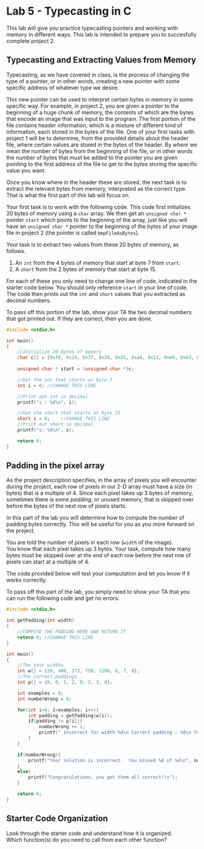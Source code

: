 # Lab 5 - Typecasting in C

This lab will give you practice typecasting pointers and working with memory in different ways. 
This lab is intended to prepare you to succesfully complete project 2. 

## Typecasting and Extracting Values from Memory

Typecasting, as we have covered in class, is the process of changing the type of a pointer, or in other words, creating a new pointer with some specific address of whatever type we desire. 

This new pointer can be used to interpret certain bytes in memory in some specific way.  For example, in project 2, you are given a pointer to the beginning of a huge chunk of memory, the contents of which are the bytes that encode an image that was input to the program. 
The first portion of the file contains header information, which is a mixture of different kind of information, each stored in the bytes of the file.  One of your first tasks with project 1 will be to determine, from the provided details about the header file, where certain values are stored in the bytes of the header. 
By *where* we mean the number of bytes from the beginning of the file, or in other words the number of bytes that must be added to the pointer you are given pointing to the first address of the file to get to the bytes storing the specific value you want.  

Once you know where in the header these are stored, the next task is to extract the relevant bytes from memory, interpreted as the correct type.  That is what the first part of this lab will focus on. 

Your first task is to work with the following code.
This code first initializes 20 bytes of memory using a `char` array. 
We then get an `unsigned char *` pointer `start` which points to the beginning of the array, just like you will have an `unsigned char *` pointer to the beginning of the bytes of your image file in project 2 (the pointer is called `bmpFileAsBytes`). 

Your task is to extract two values from these 20 bytes of memory, as follows. 
1) An `int` from the 4 bytes of memory that start at byte 7 from `start`. 
2) A `short` from the 2 bytes of memory that start at byte 15. 

For each of these you only need to change one line of code, indicated in the starter code below. 
You should only reference `start` in your line of code.
The code then prints out the `int` and `short` values that you extracted as decimal numbers.  

To pass off this portion of the lab, show your TA the two decimal numbers that got printed out.  If they are correct, then you are done. 

```c
#include <stdio.h>

int main()
{
    //Initialize 20 bytes of memory
    char c[] = {0xf8, 0x24, 0x37, 0x20, 0xd1, 0xa4, 0x13, 0xe0, 0x63, 0x5d, 0x0d, 0x08, 0x64, 0xfd, 0xc9, 0x26, 0x07, 0x28, 0x78, 0xd4};
    
    unsigned char * start = (unsigned char *)c;

    //Get the int that starts at byte 7
    int i = 0; //CHANGE THIS LINE

    //Print out int in decimal
    printf("i : %d\n", i);

    //Get the short that starts at byte 15
    short s = 0;    //CHANGE THIS LINE
    //Print out short in decimal
    printf("s: %d\n", s);

    return 0;
}
```

## Padding in the pixel array

As the project description specifies, in the array of pixels you will encounter during the project, each row of pixels in our 2-D array must have a size (in bytes) that is a multiple of 4. 
Since each pixel takes up 3 bytes of memory, sometimes there is some *padding*, or unused memory, that is skipped over before the bytes of the next row of pixels starts. 

In this part of the lab you will determine how to compute the number of padding bytes correctly. 
This will be useful for you as you more forward on the project. 

You are told the number of pixels in each row (`width` of the image).  
You know that each pixel takes up 3 bytes. 
Your task, compute how many bytes must be skipped over at the end of each row before the next row of pixels can start at a multiple of 4.

The code provided below will test your computation and let you know if it works correctly. 

To pass off this part of the lab, you simply need to show your TA that you can run the following code and get no errors. 

```c
#include <stdio.h>

int getPadding(int width)
{
    //COMPUTE THE PADDING HERE AND RETURN IT
    return 0; //CHANGE THIS LINE
}

int main()
{
    //The test widths
    int w[] = {20, 400, 273, 750, 1200, 6, 7, 8};
    //The correct paddings
    int p[] = {0, 0, 1, 2, 0, 2, 3, 0};

    int examples = 8;
    int numberWrong = 0;

    for(int i=0; i<examples; i++){
        int padding = getPadding(w[i]);
        if(padding != p[i]){
            numberWrong += 1;
            printf(" Incorrect for width %d\n Correct padding : %d\n You computed: %d\n", w[i], p[i], padding);
        }
    }

    if(numberWrong){
        printf("Your solution is incorrect.  You missed %d of %d\n", numberWrong, examples);
    }
    else{
        printf("Congratulations, you got them all correct!\n");
    }

    return 0;
}
```

## Starter Code Organization

Look through the starter code and understand how it is organized.  
Which function(s) do you need to call from each other function? 